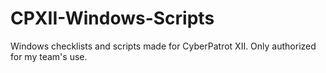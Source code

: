 # CPXII-Windows-Scripts
Windows checklists and scripts made for CyberPatrot XII. Only authorized for my team's use.
